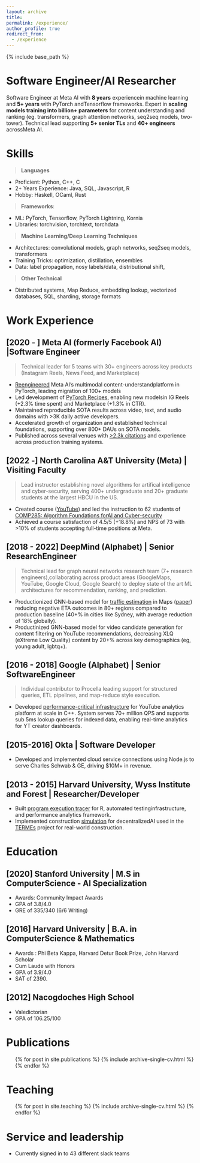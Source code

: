 ```yaml
---
layout: archive
title:
permalink: /experience/
author_profile: true
redirect_from:
  - /experience
---
```


{% include base_path %}

Software Engineer/AI Researcher
======

Software Engineer at Meta AI with **8 years** experiencein machine learning and **5+ years** with PyTorch andTensorflow frameworks. Expert in **scaling models training into billion+ parameters** for content understanding and ranking (eg. transformers, graph attention networks, seq2seq models, two-tower). Technical lead supporting **5+ senior TLs** and **40+ engineers** acrossMeta AI.

Skills
======

> **Languages**
  * Proficient: Python, C++, C
  * 2+ Years Experience: Java, SQL, Javascript, R
  * Hobby: Haskell, OCaml, Rust

> **Frameworks**:
  * ML: PyTorch, Tensorflow, PyTorch Lightning, Kornia
  * Libraries: torchvision, torchtext, torchdata

> **Machine Learning/Deep Learning Techniques**
  * Architectures: convolutional models, graph networks, seq2seq models, transformers
  * Training Tricks: optimization, distillation, ensembles
  * Data: label propagation, nosy labels/data, distributional shift,

> **Other Technical**
  * Distributed systems, Map Reduce, embedding lookup, vectorized databases, SQL, sharding, storage formats

Work Experience
======

## [2020 - ] Meta AI (formerly Facebook AI) |Software Engineer
> Technical leader for 5 teams with 30+ engineers across key products (Instagram Reels, News Feed, and Marketplace)

* [Reengineered](https://ai.facebook.com/blog/reengineering-facebook-ais-deep-learning-platforms-for-interoperability/) Meta AI’s multimodal content-understandplatform in PyTorch, leading migration of 100+ models
* Led development of [PyTorch Recipes](https://pytorch.org/tutorials/recipes/recipes_index.html), enabling new modelsin IG Reels (+2.3% time spent) and Marketplace (+1.3% in CTR).
* Maintained reproducible SOTA results across video, text, and audio domains with >3K daily active developers.
* Accelerated growth of organization and established technical foundations, supporting over 800+ DAUs on SOTA models.
* Published across several venues with [>2.3k citations](https://scholar.google.com/citations?user=WdafpDsAAAAJ&hl=en) and experience across production training systems.


## [2022 -] North Carolina A&T University (Meta) | Visiting Faculty
> Lead instructor establishing novel algorithms for artifical intelligence and cyber-security, serving 400+ undergraduate and 20+ graduate students at the largest HBCU in the US.

* Created course ([YouTube](https://www.youtube.com/playlist?list=PL0KKKLEqGOyIgXP_kzDFcS9OB807s2Ar5)) and led the instruction to 62 students of [COMP285: Algorithm Foundations forAI and Cyber-security](http://comp285.ml)
* Achieved a course satisfaction of 4.5/5 (+18.8%) and NPS of 73 with >10% of students accepting full-time positions at Meta.

## [2018 - 2022] DeepMind (Alphabet) | Senior ResearchEngineer

> Technical lead for graph neural networks research team (7+ research engineers),collaborating across product areas (GoogleMaps, YouTube, Google Cloud, Google Search) to deploy state of the art ML architectures for recommendation, ranking, and prediction.

* Productionized GNN-based model for [traffic estimation](https://deepmind.com/blog/article/traffic-prediction-with-advanced-graph-neural-networks) in Maps ([paper](https://dl.acm.org/doi/abs/10.1145/3459637.3481916)) reducing negative ETA outcomes in 80+ regions compared to
production baseline (40+% in cities like Sydney, with average reduction of 18% globally).
* Productinized GNN-based model for video candidate generation for content filtering on YouTube recommendations, decreasing XLQ (eXtreme Low Quality) content by 20+% across key demographics (eg, young adult, lgbtq+).

## [2016 - 2018] Google (Alphabet) | Senior SoftwareEngineer

> Individual contributor to Procella leading support for structured queries, ETL pipelines, and map-reduce style execution.

* Developed [performance-critical infrastructure](http://www.vldb.org/pvldb/vol12/p2022-chattopadhyay.pdf) for YouTube analytics platform at scale in C++. System serves 70+ million QPS and supports sub 5ms lookup queries for indexed data, enabling real-time analytics for YT creator dashboards.

## [2015-2016] Okta | Software Developer

* Developed and implemented cloud service connections using Node.js to serve Charles Schwab & GE, driving $10M+ in revenue.

## [2013 - 2015] Harvard University, Wyss Institute and Forest | Researcher/Developer

* Built [program execution tracer](https://projects.iq.harvard.edu/provenance-at-harvard/publications/using-introspection-collect-provenance-r) for R, automated testinginfrastructure, and performance analytics framework.
* Implemented construction [simulation](https://github.com/kandluis/sap2000) for decentralizedAI used in the [TERMEs](https://wyss.harvard.edu/media-post/termes/) project for real-world construction.

Education
======

## [2020] Stanford University | M.S in ComputerScience - AI Specialization
* Awards: Community Impact Awards
* GPA of 3.8/4.0 
* GRE of 335/340 (6/6 Writing)

## [2016] Harvard University |  B.A. in ComputerScience & Mathematics
* Awards : Phi Beta Kappa, Harvard Detur Book Prize, John Harvard Scholar
* Cum Laude with Honors
* GPA of 3.9/4.0
* SAT of 2390.

## [2012] Nacogdoches High School
* Valedictorian
* GPA of 106.25/100


Publications
======
  <ul>{% for post in site.publications %}
    {% include archive-single-cv.html %}
  {% endfor %}</ul>
  
Teaching
======
  <ul>{% for post in site.teaching %}
    {% include archive-single-cv.html %}
  {% endfor %}</ul>
  
Service and leadership
======
* Currently signed in to 43 different slack teams
